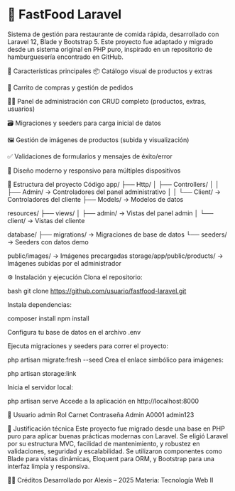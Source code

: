 # 🍔 **FastFood Laravel**
Sistema de gestión para restaurante de comida rápida, desarrollado con Laravel 12, Blade y Bootstrap 5. Este proyecto fue adaptado y migrado desde un sistema original en PHP puro, inspirado en un repositorio de hamburguesería encontrado en GitHub.

🚀 Características principales
📦 Catálogo visual de productos y extras

🛒 Carrito de compras y gestión de pedidos

🧑‍💼 Panel de administración con CRUD completo (productos, extras, usuarios)

🗃️ Migraciones y seeders para carga inicial de datos

🖼️ Gestión de imágenes de productos (subida y visualización)

✅ Validaciones de formularios y mensajes de éxito/error

📱 Diseño moderno y responsivo para múltiples dispositivos

🧩 Estructura del proyecto
Código
app/
├── Http/
│   ├── Controllers/
│   │   ├── Admin/      → Controladores del panel administrativo
│   │   └── Client/     → Controladores del cliente
├── Models/             → Modelos de datos

resources/
├── views/
│   ├── admin/          → Vistas del panel admin
│   └── client/         → Vistas del cliente

database/
├── migrations/         → Migraciones de base de datos
└── seeders/            → Seeders con datos demo

public/images/          → Imágenes precargadas
storage/app/public/products/ → Imágenes subidas por el administrador

⚙️ Instalación y ejecución
Clona el repositorio:

bash
git clone https://github.com/usuario/fastfood-laravel.git

Instala dependencias:

composer install
npm install

Configura tu base de datos en el archivo .env

Ejecuta migraciones y seeders para correr el proyecto:

php artisan migrate:fresh --seed
Crea el enlace simbólico para imágenes:

php artisan storage:link

Inicia el servidor local:

php artisan serve
Accede a la aplicación en http://localhost:8000

👥 Usuario admin
Rol	Carnet	Contraseña
Admin	A0001	admin123

🧠 Justificación técnica
Este proyecto fue migrado desde una base en PHP puro para aplicar buenas prácticas modernas con Laravel. Se eligió Laravel por su estructura MVC, facilidad de mantenimiento, y robustez en validaciones, seguridad y escalabilidad. Se utilizaron componentes como Blade para vistas dinámicas, Eloquent para ORM, y Bootstrap para una interfaz limpia y responsiva.

🧑‍💻 Créditos
Desarrollado por Alexis – 2025 Materia: Tecnología Web II
